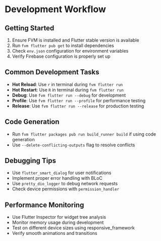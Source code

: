 # Development Workflow

## Getting Started
1. Ensure FVM is installed and Flutter stable version is available
2. Run `fvm flutter pub get` to install dependencies
3. Check `env.json` configuration for environment variables
4. Verify Firebase configuration is properly set up

## Common Development Tasks
- **Hot Reload**: Use `r` in terminal during `fvm flutter run`
- **Hot Restart**: Use `R` in terminal during `fvm flutter run`
- **Debug**: Use `fvm flutter run --debug` for development
- **Profile**: Use `fvm flutter run --profile` for performance testing
- **Release**: Use `fvm flutter run --release` for production testing

## Code Generation
- Run `fvm flutter packages pub run build_runner build` if using code generation
- Use `--delete-conflicting-outputs` flag to resolve conflicts

## Debugging Tips
- Use `flutter_smart_dialog` for user notifications
- Implement proper error handling with BLoC
- Use `pretty_dio_logger` to debug network requests
- Check device permissions with `permission_handler`

## Performance Monitoring
- Use Flutter Inspector for widget tree analysis
- Monitor memory usage during development
- Test on different device sizes using responsive_framework
- Verify smooth animations and transitions